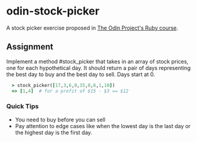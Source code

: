 # odin-stock-picker

A stock picker exercise proposed in [The Odin Project's Ruby course](https://www.theodinproject.com/lessons/ruby-stock-picker).

## Assignment

Implement a method #stock_picker that takes in an array of stock prices, one for each hypothetical day. It should return a pair of days representing the best day to buy and the best day to sell. Days start at 0.

```Ruby
  > stock_picker([17,3,6,9,15,8,6,1,10])
  => [1,4]  # for a profit of $15 - $3 == $12
```

### Quick Tips

* You need to buy before you can sell
* Pay attention to edge cases like when the lowest day is the last day or the highest day is the first day.
